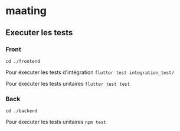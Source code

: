 # maating

## Executer les tests

### Front

`cd ./frontend`

Pour éxecuter les tests d'intégration
`flutter test integration_test/`

Pour éxecuter les tests unitaires
`flutter test test`

### Back

`cd ./backend`

Pour éxecuter les tests unitaires
`npm test`

